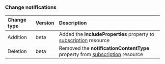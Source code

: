 ### Change notifications

| **Change type** | **Version** | **Description** |
|:---|:---|:---|
|Addition|beta|Added the **includeProperties** property to [subscription](https://docs.microsoft.com/en-us/graph/api/resources/subscription?view=graph-rest-beta) resource|
|Deletion|beta|Removed the **notificationContentType** property from [subscription](https://docs.microsoft.com/en-us/graph/api/resources/subscription?view=graph-rest-beta) resource|
